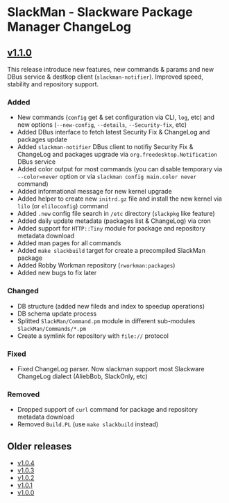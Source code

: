 # SlackMan - Slackware Package Manager ChangeLog

## [v1.1.0]

This release introduce new features, new commands & params and new DBus service & destkop client (`slackman-notifier`). Improved speed, stability and repository support.

### Added
  * New commands (`config` get & set configuration via CLI, `log`, etc) and new options (`--new-config`, `--details`, `--Security-fix`, etc)
  * Added DBus interface to fetch latest Security Fix & ChangeLog and packages update
  * Added `slackman-notifier` DBus client to notifiy Security Fix & ChangeLog and packages upgrade via `org.freedesktop.Notification` DBus service
  * Added color output for most commands (you can disable temporary via `--color=never` option or via `slackman config main.color never` command)
  * Added informational message for new kernel upgrade
  * Added helper to create new `initrd.gz` file and install the new kernel via `lilo` (or `eliloconfig`) command
  * Added `.new` config file search in `/etc` directory (`slackpkg` like feature)
  * Added daily update metadata (packages list & ChangeLog) via cron
  * Added support for `HTTP::Tiny` module for package and repository metadata download
  * Added man pages for all commands
  * Added `make slackbuild` target for create a precompiled SlackMan package
  * Added Robby Workman repository (`rworkman:packages`)
  * Added new bugs to fix later

### Changed
  * DB structure (added new fileds and index to speedup operations)
  * DB schema update process
  * Splitted `SlackMan/Command.pm` module in different sub-modules `SlackMan/Commands/*.pm`
  * Create a symlink for repository with `file://` protocol

### Fixed
  * Fixed ChangeLog parser. Now slackman support most Slackware ChangeLog dialect (AliebBob, SlackOnly, etc)

### Removed
  * Dropped support of `curl` command for package and repository metadata download
  * Removed `Build.PL` (use `make slackbuild` instead)

## Older releases

  * [v1.0.4]
  * [v1.0.3]
  * [v1.0.2]
  * [v1.0.1]
  * [v1.0.0]

[Develop]: https://github.com/LotarProject/slackman/compare/master...develop
[v1.1.0]: https://github.com/LotarProject/slackman/compare/v1.0.4...v1.1.0
[v1.0.4]: https://github.com/LotarProject/slackman/compare/v1.0.3...v1.0.4
[v1.0.3]: https://github.com/LotarProject/slackman/compare/v1.0.2...v1.0.3
[v1.0.2]: https://github.com/LotarProject/slackman/compare/v1.0.1...v1.0.2
[v1.0.1]: https://github.com/LotarProject/slackman/compare/v1.0.0...v1.0.1
[v1.0.0]: https://github.com/LotarProject/slackman/compare/v1.0.0...v1.0.0

